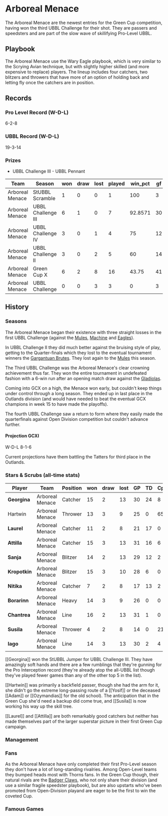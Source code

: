 # Arboreal Menace

The Arboreal Menace are the newest entries for the Green Cup competition, having won the third UBBL Challenge for their shot. They are passers and speedsters and are part of the slow wave of skillifying Pro-Level UBBL.

## Playbook

The Arboreal Menace use the Wary Eagle playbook, which is very similar to the Scrying Avian technique, but with slightly higher skilled (and more expensive to replace) players. The lineup includes four catchers, two blitzers and throwers that have more of an option of holding back and letting fly once the catchers are in position.

## Records

### Pro Level Record (W-D-L)

6-2-8

### UBBL Record (W-D-L)

19-3-14

### Prizes

* UBBL Challenge III - UBBL Pennant

| Team      | Season             | won  | draw | lost | played | win_pct | gf   | ga   | cas  | tcdiff | ff   |
|-----------|--------------------|------|------|------|--------|---------|------|------|------|--------|------|
| Arboreal Menace | StUBBL Scramble    |    1 |    0 |    0 |      1 |     100 |    3 |    0 |    1 |      2 |    1 |
| Arboreal Menace | UBBL Challenge III |    6 |    1 |    0 |      7 | 92.8571 |   30 |   14 |   10 |      3 |    2 |
| Arboreal Menace | UBBL Challenge IV  |    3 |    0 |    1 |      4 |      75 |   12 |    5 |    2 |     -5 |    3 |
| Arboreal Menace | UBBL Challenge II  |    3 |    0 |    2 |      5 |      60 |   14 |    7 |    6 |     -5 |    1 |
| Arboreal Menace | Green Cup X        |    6 |    2 |    8 |     16 |   43.75 |   41 |   51 |   15 |    -15 |   -3 |
| Arboreal Menace | UBBL Challenge     |    0 |    0 |    3 |      3 |       0 |    3 |    7 |    0 |     -6 |    0 |


## History

### Seasons

The Arboreal Menace began their existence with three straight losses in the first UBBL Challenge (against the [Mules](mules), [Machine](orbitalmachine) and [Eagles](ravenouseagles)).

In UBBL Challenge II they did much better against the bruising style of play, getting to the Quarter-finals which they lost to the eventual tournament winners the [Gargantuan Brutes](gargantuanbrutes). They lost again to the [Mules](mules) this season.

The Third UBBL Challenge was the Arboreal Menace's clear crowning achievement thus far. They won the entire tournament in undefeated fashion with a 6-win run after an opening match draw against the [Gladiolas](gladiolas).

Coming into GCX on a high, the Menace won early, but couldn't keep things under control through a long season. They ended up in last place in the Outlands division (and would have needed to beat the eventual GCX champions in week 15 to have made the playoffs).

The fourth UBBL Challenge saw a return to form where they easily made the quarterfinals against Open Division competition but couldn't advance further.

#### Projection GCXI

W-D-L 8-1-6

Current projections have them battling the Tatters for third place in the Outlands.

### Stars & Scrubs (all-time stats)

| Player      | Team   | Position | won  | draw | lost | GP   | TD   | Cp | Int | BH   | SI   | Ki   | MVP  | SPP  |
|-----------|-----------|------------|------|------|------|------|------|-------------|---------------|------|------|------|------|------|
| **Georgina**  | Arboreal Menace | Catcher   |   15 |    2 |   13 |   30 |   24 |    8 |    8 |    0 |    0 |    0 |    3 |  111 |
| Hartwin  | Arboreal Menace | Thrower   |   13 |    3 |    9 |   25 |    0 |   65 |    2 |    0 |    1 |    0 |    2 |   81 |
| **Laurel**    | Arboreal Menace | Catcher   |   11 |    2 |    8 |   21 |   17 |    0 |    1 |    0 |    0 |    0 |    2 |   63 |
| **Attilla**   | Arboreal Menace | Catcher   |   15 |    3 |   13 |   31 |   16 |    6 |    0 |    0 |    1 |    0 |    1 |   61 |
| **Sanja**     | Arboreal Menace | Blitzer |   14 |    2 |   13 |   29 |   12 |    2 |    0 |    0 |    4 |    0 |    2 |   56 |
| **Kropotkin** | Arboreal Menace | Blitzer |   15 |    3 |   10 |   28 |    6 |    0 |    0 |    2 |    4 |    0 |    3 |   45 |
| **Nitika**    | Arboreal Menace | Catcher   |    7 |    2 |    8 |   17 |   13 |    2 |    1 |    0 |    0 |    0 |    0 |   43 |
| **Borarinn**  | Arboreal Menace | Heavy   |   14 |    3 |    9 |   26 |    0 |    0 |    0 |    9 |    2 |    1 |    2 |   34 |
| **Chantrea**  | Arboreal Menace | Line   |   16 |    2 |   13 |   31 |    1 |    0 |    0 |    1 |    1 |    0 |    5 |   32 |
| **Susila**    | Arboreal Menace | Thrower   |    4 |    2 |    8 |   14 |    0 |   21 |    0 |    0 |    0 |    0 |    1 |   26 |
| **Iago**      | Arboreal Menace | Line   |   14 |    3 |   13 |   30 |    2 |    4 |    0 |    0 |    0 |    0 |    2 |   20 |


[[Georgina]] won the StUBBL Jumper for UBBL Challenge III. They have amazingly soft hands and there are a few rumblings that they're gunning for the Pro Interception record (they're already atop the all-UBBL list though they've played fewer games than any of the other top 5 in the list).

[[Hartwin]] was primarily a backfield passer, though she had the arm for it, she didn't go the extreme long-passing route of a [[Yosif]] or the deceased [[Adam]] or [[Ozymandias]] for the old school). The anticipation that in the Green Cup she'd need a backup did come true, and [[Susila]] is now working his way up the skill tree.

[[Laurel]] and [[Attilla]] are both remarkably good catchers but neither has made themselves part of the larger superstar picture in their first Green Cup campaign.

### Management

### Fans

As the Arboreal Menace have only completed their first Pro-Level season they don't have a lot of long-standing rivalries. Among Open-Level teams they bumped heads most with Thorns fans. In the Green Cup though, their natural rivals are the [Badger Claws](badgerclaws), who not only share their division (and use a similar fragile speedster playbook), but are also upstarts who've been promoted from Open-Division playand are eager to be the first to win the coveted Cup.

### Famous Games
